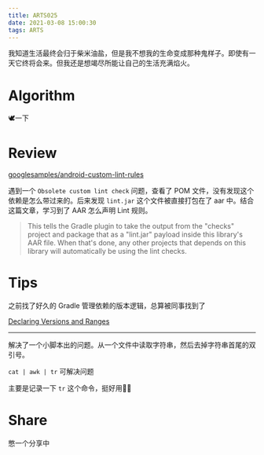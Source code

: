 ```yaml
---
title: ARTS025
date: 2021-03-08 15:00:30
tags: ARTS
---
```

我知道生活最终会归于柴米油盐，但是我不想我的生命变成那种鬼样子。即使有一天它终将会来。但我还是想竭尽所能让自己的生活充满焰火。
<!--more-->

# Algorithm

🕊️一下

# Review

[googlesamples/android-custom-lint-rules](https://github.com/googlesamples/android-custom-lint-rules/)

遇到一个 `Obsolete custom lint check` 问题，查看了 POM 文件，没有发现这个依赖是怎么带过来的。后来发现 `lint.jar` 这个文件被直接打包在了 aar 中。结合这篇文章，学习到了 AAR 怎么声明 Lint 规则。

> This tells the Gradle plugin to take the output from the "checks" project and package that as a "lint.jar" payload inside this library's AAR file. When that's done, any other projects that depends on this library will automatically be using the lint checks.

# Tips

之前找了好久的 Gradle 管理依赖的版本逻辑，总算被同事找到了

[Declaring Versions and Ranges](https://docs.gradle.org/current/userguide/single_versions.html)

---

解决了一个小脚本出的问题。从一个文件中读取字符串，然后去掉字符串首尾的双引号。

`cat | awk | tr` 可解决问题

主要是记录一下 `tr` 这个命令，挺好用👍🏻

# Share

憋一个分享中
